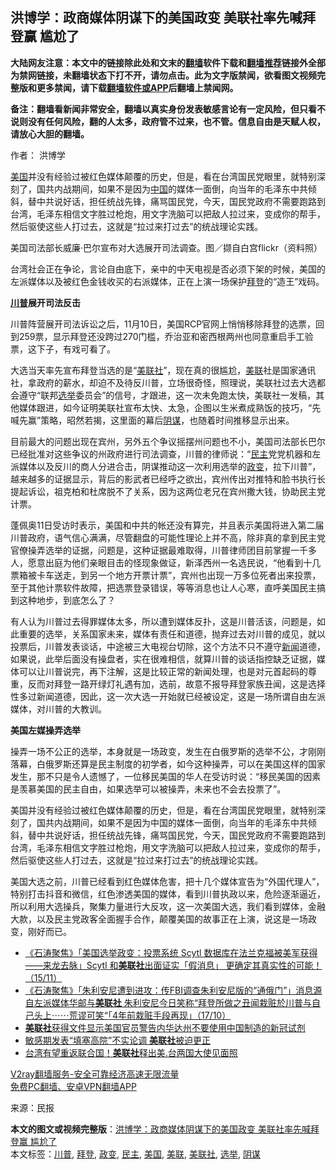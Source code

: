  <h2>洪博学：政商媒体阴谋下的美国政变 美联社率先喊拜登赢 尴尬了</h2> <p class="notice"><b>大陆网友注意：本文中的链接除此处和文末的<a href="https://github.com/bannedbook/fanqiang" >翻墙</a>软件下载和<a href="https://github.com/killgcd/justmysocks/blob/master/README.md">翻墙推荐</a>链接外全部为禁网链接，未翻墙状态下打不开，请勿点击。此为文字版禁闻，欲看图文视频完整版和更多禁闻，请下载<a href="https://github.com/bannedbook/fanqiang">翻墙软件或APP</a>后翻墙上禁闻网。</p><p>备注：翻墙看新闻非常安全，翻墙以真实身份发表敏感言论有一定风险，但只看不说则没有任何风险，翻的人太多，政府管不过来，也不管。信息自由是天赋人权，请放心大胆的翻墙。</b></p>  <div class="entry"> <p>作者： 洪博学</p> <p id="summary"><a href="https://www.bannedbook.org/bnews/tag/%e7%be%8e%e5%9b%bd/" class="st_tag internal_tag" rel="tag" title="标签 美国 下的日志">美国</a>并没有经验过被红色媒体颠覆的历史，但是，看在台湾国民党眼里，就特别深刻了，国共内战期间，如果不是因为<span class='wp_keywordlink_affiliate'><a href="https://www.bannedbook.org/" title="中国" target="_blank">中国</a></span>的媒体一面倒，向当年的毛泽东中共倾斜，替中共说好话，担任统战先锋，痛骂国民党，今天，国民党政府不需要跑路到台湾，毛泽东相信文字胜过枪炮，用文字洗脑可以把敌人拉过来，变成你的帮手，然后驱使这些人打过去，这就是“拉过来打过去”的统战理论实践。</p> <p id="conimg"></p> <p>美国司法部长威廉·巴尔宣布对大选展开司法调查。图／撷自白宫flickr（资料照）</p>  <p>台湾社会正在争论，言论自由底下，亲中的中天电视是否必须下架的时候，美国的左派媒体以及被红色金钱收买的右派媒体，正在上演一场保护<a href="https://www.bannedbook.org/bnews/tag/%e6%8b%9c%e7%99%bb/" class="st_tag internal_tag" rel="tag" title="标签 拜登 下的日志">拜登</a>的“造王”戏码。</p> <p><strong><a href="https://www.bannedbook.org/bnews/tag/%e5%b7%9d%e6%99%ae/" class="st_tag internal_tag" rel="tag" title="标签 川普 下的日志">川普</a>展开司法反击</strong></p> <p>川普阵营展开司法诉讼之后，11月10日，美国RCP官网上悄悄移除拜登的选票，回到259票，显示拜登还没跨过270门槛，乔治亚和密西根两州也同意重启手工验票，这下子，有戏可看了。</p> <p>大选当天率先宣布拜登当选的是“<a href="https://www.bannedbook.org/bnews/tag/%E7%BE%8E%E8%81%94%E7%A4%BE/" class="st_tag internal_tag" rel="tag" title="标签 美联社 下的日志">美联社</a>”，现在真的很尴尬，<a href="https://www.bannedbook.org/bnews/tag/%E7%BE%8E%E8%81%94/" class="st_tag internal_tag" rel="tag" title="标签 美联 下的日志">美联</a>社是国家通讯社，拿政府的薪水，却迫不及待反川普，立场很奇怪，照理说，美联社过去大选都会遵守“联邦<a href="https://www.bannedbook.org/bnews/tag/%e9%80%89%e4%b8%be/" class="st_tag internal_tag" rel="tag" title="标签 选举 下的日志">选举</a>委员会”的信号，才跟进，这一次未免跑太快，美联社一发稿，其他媒体跟进，如今证明美联社宣布太快、太急，企图以生米煮成熟饭的技巧，“先喊先赢”策略，昭然若揭，这里面的幕后<a href="https://www.bannedbook.org/bnews/tag/%E9%98%B4%E8%B0%8B/" class="st_tag internal_tag" rel="tag" title="标签 阴谋 下的日志">阴谋</a>，也随着时间推移显示出来。</p>  <p>目前最大的问题出现在宾州，另外五个争议摇摆州问题也不小，美国司法部长巴尔已经批准对这些争议的州政府进行司法调查，川普的律师说：“<a href="https://www.bannedbook.org/bnews/tag/%e6%b0%91%e4%b8%bb/" class="st_tag internal_tag" rel="tag" title="标签 民主 下的日志">民主</a>党党机器和左派媒体以及反川的商人分进合击，阴谋推动这一次利用选举的<a href="https://www.bannedbook.org/bnews/tag/%e6%94%bf%e5%8f%98/" class="st_tag internal_tag" rel="tag" title="标签 政变 下的日志">政变</a>，拉下川普”，越来越多的证据显示，背后的影武者已经呼之欲出，宾州传出对推特和脸书执行长提起诉讼，祖克柏和杜席脱不了关系，因为这两位老兄在宾州撒大钱，协助民主党计票。</p> <p>蓬佩奥11日受访时表示，美国和中共的帐还没有算完，并且表示美国将进入第二届川普政府，语气信心满满，尽管翻盘的可能性理论上并不高，除非真的拿到民主党官僚操弄选举的证据，问题是，这种证据最难取得，川普律师团目前掌握一千多人，愿意出庭为他们亲眼目击的怪现象做证，新泽西州一名选民说，“他看到十几票箱被卡车送走，到另一个地方开票计票”，宾州也出现一万多位死者出来投票，至于其他计票软件故障，把选票登录错误，等等消息也让人心寒，直呼美国民主搞到这种地步，到底怎么了？</p> <p>有人认为川普过去得罪媒体太多，所以遭到媒体反扑，这是川普活该，问题是，如此重要的选举，关系国家未来，媒体有责任和道德，抛弃过去对川普的成见，就以投票后，川普发表谈话，中途被三大电视台切除，这个方法不只不遵守<span class='wp_keywordlink_affiliate'><a href="https://www.bannedbook.org/" title="新闻">新闻</a></span>道德，如果说，此举后面没有操盘者，实在很难相信，就算川普的谈话指控缺乏证据，媒体可以让川普说完，再下注解，这是比较正常的新闻处理，也是对元首起码的尊重，反而对拜登一路开绿灯礼遇有加，选前，故意不报导拜登家族丑闻，这是选择性多过新闻道德，因此，这一次大选一开始就已经被设定，这是一场所谓自由左派媒体，对川普的大教训。</p> <p><strong>美国左媒操弄选举</strong></p>  <p>操弄一场不公正的选举，本身就是一场政变，发生在白俄罗斯的选举不公，才刚刚落幕，白俄罗斯还算是民主制度的初学者，如今这种操弄，可以在美国这样的国家发生，那不只是令人遗憾了，一位移民美国的华人在受访时说：“移民美国的因素是羡慕美国的民主自由，如果选举可以被操弄，未来也不会去投票了”。</p> <p>美国并没有经验过被红色媒体颠覆的历史，但是，看在台湾国民党眼里，就特别深刻了，国共内战期间，如果不是因为中国的媒体一面倒，向当年的毛泽东中共倾斜，替中共说好话，担任统战先锋，痛骂国民党，今天，国民党政府不需要跑路到台湾，毛泽东相信文字胜过枪炮，用文字洗脑可以把敌人拉过来，变成你的帮手，然后驱使这些人打过去，这就是“拉过来打过去”的统战理论实践。</p> <p>美国大选之前，川普已经看到红色媒体危害，把十几个媒体宣告为“外国代理人”，特别打击抖音和微信，红色渗透美国的媒体，看到川普执政以来，危险逐渐逼近，所以利用大选操兵，聚集力量进行大反攻，这一次美国大选，我们看到媒体，金融大款，以及民主党政客全面握手合作，颠覆美国的故事正在上演，说这是一场政变，刚好而已。</p> <ul class='op-related-articles' title='相关阅读'> <li><a href='https://www.bannedbook.org/bnews/bannedvideo/20201116/1431658.html' target='_blank'>《石涛聚焦》「美国选举政变：投票系统 Scytl 数据库在法兰克福被美军获得——来龙去脉」Scytl 和<b>美联社</b>出面证实「假消息」 更确定其真实性的可能！（15/11）</a></li> <li><a href='https://www.bannedbook.org/bnews/bannedvideo/20201018/1416029.html' target='_blank'>《石涛聚焦》「朱利安尼遭到进攻：传FBI调查朱利安尼版的“通俄门”」消息源自左派媒体华邮与<b>美联社</b> 朱利安尼今日笑称“拜登所做之丑闻栽赃於川普与自己头上⋯⋯荒谬可笑“「4年前栽赃手段再现」（17/10）</a></li> <li><a href='https://www.bannedbook.org/bnews/worldnews/usa/20201016/1414650.html' target='_blank'><b>美联社</b>获得文件显示美国官员警告内华达州不要使用中国制造的新冠试剂</a></li> <li><a href='https://www.bannedbook.org/bnews/comments/20201013/1412722.html' target='_blank'>敏感期发表“填塞高院”不实论调 <b>美联社</b>被迫更正</a></li> <li><a href='https://www.bannedbook.org/bnews/taiwannews/20200918/1398730.html' target='_blank'>台湾有望重返联合国！<b>美联社</b>释出美.台两国大使见面照</a></li> </ul> <p class="texttj"> <a href="https://www.bannedbook.org/forum23/topic22702.html" target="_blank">V2ray翻墙服务-安全可靠经济高速无限流量</a><br/> <a href="https://github.com/bannedbook/fanqiang/wiki/%E7%A6%81%E9%97%BB%E7%BD%91%E5%AE%89%E5%8D%93%E7%BF%BB%E5%A2%99%E6%96%B0%E9%97%BBAPP" target="_blank">免费PC翻墙、安卓VPN翻墙APP</a></p><p> 来源：民报 </p> <a name='sharetosocial'></a>       <div><b>本文的图文或视频完整版</b>：<a href='https://www.bannedbook.org/bnews/comments/20201116/1431759.html'>洪博学：政商媒体阴谋下的美国政变 美联社率先喊拜登赢 尴尬了</a></div>  </div><!--END ENTRY--> <div class="postfooter"> <div>本文标签：<a href="https://www.bannedbook.org/bnews/tag/%e5%b7%9d%e6%99%ae/" rel="tag">川普</a>, <a href="https://www.bannedbook.org/bnews/tag/%e6%8b%9c%e7%99%bb/" rel="tag">拜登</a>, <a href="https://www.bannedbook.org/bnews/tag/%e6%94%bf%e5%8f%98/" rel="tag">政变</a>, <a href="https://www.bannedbook.org/bnews/tag/%e6%b0%91%e4%b8%bb/" rel="tag">民主</a>, <a href="https://www.bannedbook.org/bnews/tag/%e7%be%8e%e5%9b%bd/" rel="tag">美国</a>, <a href="https://www.bannedbook.org/bnews/tag/%E7%BE%8E%E8%81%94/" rel="tag">美联</a>, <a href="https://www.bannedbook.org/bnews/tag/%E7%BE%8E%E8%81%94%E7%A4%BE/" rel="tag">美联社</a>, <a href="https://www.bannedbook.org/bnews/tag/%e9%80%89%e4%b8%be/" rel="tag">选举</a>, <a href="https://www.bannedbook.org/bnews/tag/%E9%98%B4%E8%B0%8B/" rel="tag">阴谋</a></div>  </div><!--END POSTFOOTER--> 